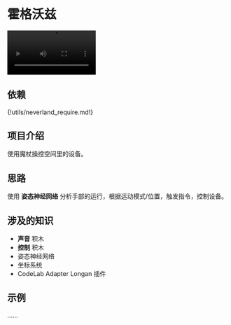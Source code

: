 # 霍格沃兹

<video width=40% src="/video/wand.mp4" controls="controls"></video>

## 依赖

{!utils/neverland_require.md!}

## 项目介绍
使用魔杖操控空间里的设备。

## 思路
使用 **姿态神经网络** 分析手部的运行，根据运动模式/位置，触发指令，控制设备。

## 涉及的知识
*  **声音** 积木
*  **控制** 积木
*  姿态神经网络
*  坐标系统
*  CodeLab Adapter Longan 插件

## 示例
……

